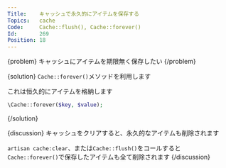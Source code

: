 ```yaml
---
Title:    キャッシュで永久的にアイテムを保存する
Topics:   cache
Code:     Cache::flush(), Cache::forever()
Id:       269
Position: 18
---
```


{problem}
キャッシュにアイテムを期限無く保存したい
{/problem}

{solution}
`Cache::forever()`メソッドを利用します

これは恒久的にアイテムを格納します

```php
\Cache::forever($key, $value);
```
{/solution}

{discussion}
キャッシュをクリアすると、永久的なアイテムも削除されます

`artisan cache:clear`、または`Cache::flush()`をコールすると
`Cache::forever()`で保存したアイテムも全て削除されます
{/discussion}
